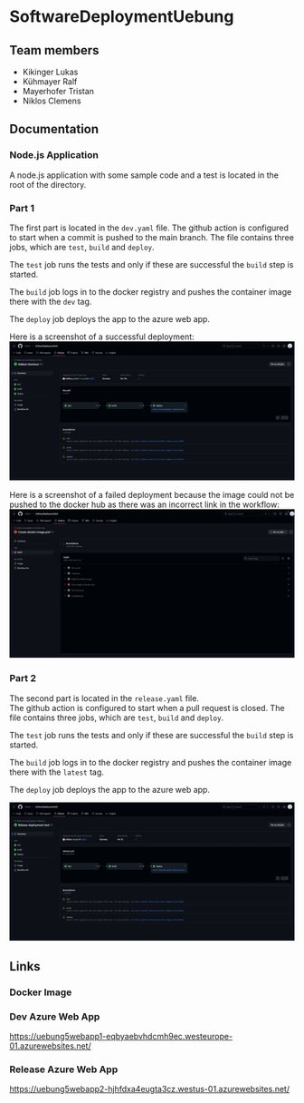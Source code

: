 # SoftwareDeploymentUebung

## Team members

- Kikinger Lukas
- Kühmayer Ralf
- Mayerhofer Tristan
- Niklos Clemens

## Documentation

### Node.js Application
A node.js application with some sample code and a test is located in the root of the directory.

### Part 1
The first part is located in the `dev.yaml` file.
The github action is configured to start when a commit is pushed to the main branch. The file contains three jobs, which are `test`, `build` and `deploy`.  

The `test` job runs the tests and only if these are successful the `build` step is started. 

The `build` job logs in to the docker registry and pushes the container image there with the `dev` tag.

The `deploy` job deploys the app to the azure web app.

Here is a screenshot of a successful deployment:
![Screenshot](./images/devAction.png)

Here is a screenshot of a failed deployment because the image could not be pushed to the docker hub as there was an incorrect link in the workflow:
![Screenshot](./images/failedAction.png)

### Part 2
The second part is located in the `release.yaml` file.  
The github action is configured to start when a pull request is closed. The file contains three jobs, which are `test`, `build` and `deploy`.  

The `test` job runs the tests and only if these are successful the `build` step is started. 

The `build` job logs in to the docker registry and pushes the container image there with the `latest` tag.

The `deploy` job deploys the app to the azure web app.

![Screenshot](./images/releaseAction.png)

## Links

### Docker Image


### Dev Azure Web App
https://uebung5webapp1-eqbyaebvhdcmh9ec.westeurope-01.azurewebsites.net/

### Release Azure Web App
https://uebung5webapp2-hjhfdxa4eugta3cz.westus-01.azurewebsites.net/